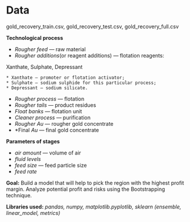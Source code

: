 # **Data**

gold_recovery_train.csv, gold_recovery_test.csv, gold_recovery_full.csv

**Technological process**

* *Rougher feed* — raw material
* *Rougher additions*(or reagent additions) — flotation reagents:

Xanthate, Sulphate, Depressant

    * Xanthate — promoter or flotation activator;
    * Sulphate — sodium sulphide for this particular process;
    * Depressant — sodium silicate.

* *Rougher process* — flotation
* *Rougher tails* — product residues
* *Float banks* — flotation unit
* *Cleaner process* — purification
* *Rougher Au* — rougher gold concentrate
* *Final *Au* — final gold concentrate

**Parameters of stages**
* *air amount* — volume of air
* *fluid levels*
* *feed size* — feed particle size
* *feed rate*

**Goal:**
Build a model that will help to pick the region with the highest profit margin. Analyze potential profit and risks using the Bootstrapping technique.

**Libraries used:**
*pandas, numpy, matplotlib.pyplotlib, sklearn (ensemble, linear_model, metrics)*